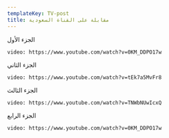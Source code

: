 ```yaml
---
templateKey: TV-post
title: مقابلة على القناة السعودية
---
```

الجزء الأول 

`video: https://www.youtube.com/watch?v=0KM_DDPO17w`

الجزء الثاني 

`video: https://www.youtube.com/watch?v=tEk7a5MvFr8`

الجزء الثالث 

`video: https://www.youtube.com/watch?v=TNWbNUwIcxQ`

الجزء الرابع 

`video: https://www.youtube.com/watch?v=0KM_DDPO17w`
